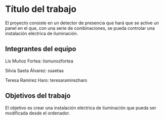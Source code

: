 # Título del trabajo

El proyecto consiste en un detector de presencia que hará que se active un panel en el que, con una serie de combinaciones, se pueda controlar una instalación eléctrica de iluminación.

## Integrantes del equipo

Lis Muñoz Fortea: lismunozfortea

Silvia Saeta Álvarez: ssaetaa

Teresa Ramírez Haro: teresaramirezharo

## Objetivos del trabajo

El objetivo es crear una instalación eléctrica de iluminación que pueda ser modificada desde el ordenador.
